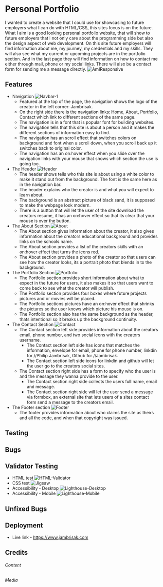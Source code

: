 # Personal Portfolio
I wanted to create a website that I could use for showcasing to future employers what I can do with HTML/CSS, this sites focus is on the future. What I aim is a good looking personal portfolio website, that will show to future employers that I not only care about the programming side but also the design aspect of web development.
On this site future employers will find information about me, my journey, my credentials and my skills. They will also see what my current or upcoming projects are in the portfolio section. And in the last page they will find information on how to contact me either through mail, phone or my social links. There will also be a contact form for sending me a message directly.
  ![AmIResponsive](https://user-images.githubusercontent.com/1257288/188001686-d83c33f2-77f6-4bf7-a4fa-f92ea33c97dd.png)
## Features
- Navigation
![Navbar-1](https://user-images.githubusercontent.com/1257288/188001126-0208cbe0-c05f-4ce6-b126-4f11f11df9ba.png)
	- Featured at the top of the page, the navigation shows the logo of the creator in the left corner: Jambrisak.
	- On the right side there is the navigation links: Home, About, Portfolio, Contact which link to different sections of the same page.
	- The navigation is in a font that is popular font for building websites.
	- The navigation tells that this site is about a person and it makes the different sections of information easy to find.
	- The navigation has an scroll effect that switches colors on background and font when u scroll down, when you scroll back up it switches back to original color.
	- The navigation has an on:hover effect when you slide over the navigation links with your mouse that shows which section the use is going too.
- The Header
![Header](https://user-images.githubusercontent.com/1257288/188001171-29591f9f-a544-4eb1-92a4-3e82746516ae.png)
	- The header shows tells who this site is about using a white color to make it stand out from the background. The font is the same here as in the navigation bar.
	- The header explains who the creator is and what you will expect to learn about.
	- The background is an abstract picture of black sand, it is supposed to make the webpage look modern.
	- There is a button that will let the user of the site download the creators resume, it has an on:hover effect so that its clear that your mouse is over the button.
- The About Section
![About](https://user-images.githubusercontent.com/1257288/188001042-3ff238be-a4f7-42d1-b4b4-9dd39ceb19a3.png)
	- The About section gives information about the creator, it also gives information about the creators educational background and provides links on the schools name.
	- The About section provides a list of the creators skills with an on:hover effect that turns the icons red.
	- The About section provides a photo of the creator so that users can see how the creator looks, its a portrait photo that blends in to the background. 
- The Portfolio Section
![Portfolio](https://user-images.githubusercontent.com/1257288/188001154-0d79065c-fd0b-46ec-982d-c11359e073de.png)
	- The Portfolio section provides short information about what to expect in the future for users, it also makes it so that users want to come back to see what the creator will publish.
	- The Portfolio section provides four boxes where future projects pictures and or movies will be placed.
	- The Portfolio sections pictures have an on:hover effect that shrinks the pictures so the user knows which picture his mouse is on.
	- The Portfolio section also has the same background as the header, thats intentional so it breaks up the background continuity.
- The Contact Section
![Contact](https://user-images.githubusercontent.com/1257288/188001081-ed9eca8b-df63-45c2-9d2c-26fad9650413.png)
	- The Contact section left side provides information about the creators email, phone number, and two social icons with the creators username.
		- The Contact section left side has icons that matches the information, envelope for email, phone for phone number, linkdin for //Philip Jambrisak, Github for //Jambrisak.
		- The Contact section left side icons for linkdin and github will let the user go to the creators social sites.
	- The Contact section right side has a form to specify who the user is and the message they wanna provide to the user.
		- The Contact section right side collects the users full name, email and message.
		- The Contact section right side will let the user send a message via formbox, an external site that lets users of a sites contact form send a message to the creators email.
- The Footer section
![Footer](https://user-images.githubusercontent.com/1257288/188001097-944ac0c0-f5ce-4c52-9007-0ea645c8e7e3.png)
	- The footer provides information about who claims the site as theirs and all the code, and when that copyright was issued.
## Testing
## Bugs
## Validator Testing
- HTML test
 ![HTML-Validator](https://user-images.githubusercontent.com/1257288/188002171-2b28c187-4ba3-4107-9076-c27741fef620.png)
- CSS test
 ![Jigsaw](https://user-images.githubusercontent.com/1257288/188002280-96776a93-6d6c-4739-952e-c29d81943f91.png)
- Accessibility - Desktop
 ![Lighthouse-Desktop](https://user-images.githubusercontent.com/1257288/188001215-3df48140-87df-499b-8ec7-295c88ded561.png)
- Accessibility - Mobile
 ![Lighthouse-Mobile](https://user-images.githubusercontent.com/1257288/188001246-8fc7b5a4-5655-4247-8b6d-3ee07f63dc89.png)
## Unfixed Bugs
## Deployment
- Live link - https://www.jambrisak.com
## Credits
###### Content
###### Media	
